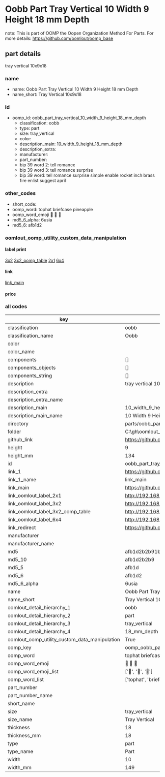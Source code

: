 # Oobb Part Tray Vertical 10 Width 9 Height 18 mm Depth  

note: This is part of OOMP the Oopen Organization Method For Parts. For more details: https://github.com/oomlout/oomp_base

##  part details
  



tray vertical 10x9x18



### name
* name: Oobb Part Tray Vertical 10 Width 9 Height 18 mm Depth
* name_short: Tray Vertical 10x9x18 
### id
* oomp_id: oobb_part_tray_vertical_10_width_9_height_18_mm_depth
  * classification: oobb
  * type: part
  * size: tray_vertical
  * color: 
  * description_main: 10_width_9_height_18_mm_depth
  * description_extra: 
  * manufacturer: 
  * part_number: 
  * bip 39 word 2: tell romance
  * bip 39 word 3: tell romance surprise
  * bip 39 word: tell romance surprise simple enable rocket inch brass fire enlist suggest april

### other_codes
* short_code: 
* oomp_word: tophat briefcase pineapple
* oomp_word_emoji :tophat: :briefcase: :pineapple:
* md5_6_alpha: 6usia
* md5_6: afb1d2






### oomlout_oomp_utility_custom_data_manipulation
#### label print
[3x2](http://192.168.1.245:1112/?label=oomp%206usia)
[3x2_oomp_table](http://192.168.1.108:1112/?label=oomp%206usia)
[2x1](http://192.168.1.242:1112/?label=oomp%206usia)
[6x4](http://192.168.1.55:1112/?label=oomp%206usia)    

#### link

[link_main](https://github.com/oomlout/oomlout_oobb_version_4_generated_parts/tree/main/navigation_oomp/oobb/part/tray_vertical/10_width_9_height_18_mm_depth/part)                              

#### price







### all codes 
| key | value |  
| --- | --- |  
| classification | oobb |  
| classification_name | Oobb |  
| color |  |  
| color_name |  |  
| components | [] |  
| components_objects | [] |  
| components_string | [] |  
| description | tray vertical 10x9x18 |  
| description_extra |  |  
| description_extra_name |  |  
| description_main | 10_width_9_height_18_mm_depth |  
| description_main_name | 10 Width 9 Height 18 mm Depth |  
| directory | parts/oobb_part_tray_vertical_10_width_9_height_18_mm_depth |  
| folder | C:\gh\oomlout_oobb_version_4_generated_parts\parts\oobb_part_tray_vertical_10_width_9_height_18_mm_depth |  
| github_link | https://github.com/oomlout/oomlout_oomp_part_src/tree/main/parts/oobb_part_tray_vertical_10_width_9_height_18_mm_depth |  
| height | 9 |  
| height_mm | 134 |  
| id | oobb_part_tray_vertical_10_width_9_height_18_mm_depth |  
| link_1 | https://github.com/oomlout/oomlout_oobb_version_4_generated_parts/tree/main/navigation_oomp/oobb/part/tray_vertical/10_width_9_height_18_mm_depth/part |  
| link_1_name | link_main |  
| link_main | https://github.com/oomlout/oomlout_oobb_version_4_generated_parts/tree/main/navigation_oomp/oobb/part/tray_vertical/10_width_9_height_18_mm_depth/part |  
| link_oomlout_label_2x1 | http://192.168.1.242:1112/?label=oomp%206usia |  
| link_oomlout_label_3x2 | http://192.168.1.245:1112/?label=oomp%206usia |  
| link_oomlout_label_3x2_oomp_table | http://192.168.1.108:1112/?label=oomp%206usia |  
| link_oomlout_label_6x4 | http://192.168.1.55:1112/?label=oomp%206usia |  
| link_redirect | https://github.com/oomlout/oomlout_oobb_version_4_generated_parts/tree/main/parts/oobb_tray_vertical_10_09_18 |  
| manufacturer |  |  
| manufacturer_name |  |  
| md5 | afb1d2b2b91b2e4aeda4ac91b4eee6f6 |  
| md5_10 | afb1d2b2b9 |  
| md5_5 | afb1d |  
| md5_6 | afb1d2 |  
| md5_6_alpha | 6usia |  
| name | Oobb Part Tray Vertical 10 Width 9 Height 18 mm Depth |  
| name_short | Tray Vertical 10x9x18  |  
| oomlout_detail_hierarchy_1 | oobb |  
| oomlout_detail_hierarchy_2 | part |  
| oomlout_detail_hierarchy_3 | tray_vertical |  
| oomlout_detail_hierarchy_4 | 18_mm_depth |  
| oomlout_oomp_utility_custom_data_manipulation | True |  
| oomp_key | oomp_oobb_part_tray_vertical_10_width_9_height_18_mm_depth |  
| oomp_word | tophat briefcase pineapple |  
| oomp_word_emoji | :tophat: :briefcase: :pineapple: |  
| oomp_word_emoji_list | [':tophat:', ':briefcase:', ':pineapple:'] |  
| oomp_word_list | ['tophat', 'briefcase', 'pineapple'] |  
| part_number |  |  
| part_number_name |  |  
| short_name |  |  
| size | tray_vertical |  
| size_name | Tray Vertical |  
| thickness | 18 |  
| thickness_mm | 18 |  
| type | part |  
| type_name | Part |  
| width | 10 |  
| width_mm | 149 |  
